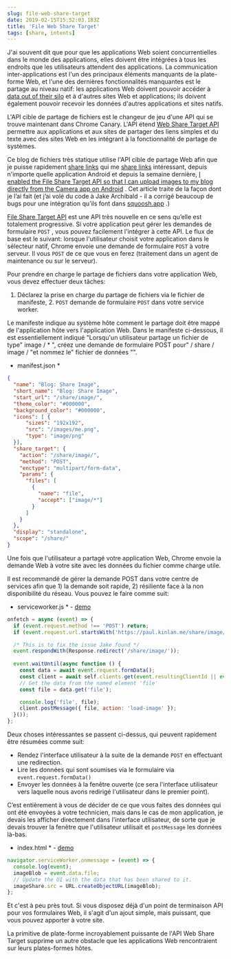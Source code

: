 ```yaml
---
slug: file-web-share-target
date: 2019-02-15T15:52:03.183Z
title: 'File Web Share Target'
tags: [share, intents]
---
```


J&#39;ai souvent dit que pour que les applications Web soient concurrentielles dans le monde des applications, elles doivent être intégrées à tous les endroits que les utilisateurs attendent des applications. La communication inter-applications est l&#39;un des principaux éléments manquants de la plate-forme Web, et l&#39;une des dernières fonctionnalités manquantes est le partage au niveau natif: les applications Web doivent pouvoir accéder à [data out of their silo](/unintended-silos/) et à d&#39;autres sites Web et applications; ils doivent également pouvoir recevoir les données d&#39;autres applications et sites natifs.

L&#39;API cible de partage de fichiers est le changeur de jeu d&#39;une API qui se trouve maintenant dans Chrome Canary. L&#39;API étend [Web Share Target API](https://github.com/WICG/web-share-target/blob/master/docs/explainer.md) permettre aux applications et aux sites de partager des liens simples et du texte avec des sites Web en les intégrant à la fonctionnalité de partage de systèmes.

Ce blog de fichiers très statique utilise l&#39;API cible de partage Web afin que je puisse rapidement [share links](/web-share-target-api/) qui me [share links](/web-share-target-api/) intéressant, depuis n&#39;importe quelle application Android et depuis la semaine dernière, [I enabled the File Share Target API so that I can upload images to my blog directly from the Camera app on Android](/testing-file-share-target-from-camera/) . Cet article traite de la façon dont je l’ai fait (et j’ai volé du code à Jake Archibald - il a corrigé beaucoup de bugs pour une intégration qu’ils font dans [squoosh.app](https://squoosh.app/) .)

[File Share Target API](https://wicg.github.io/web-share-target/level-2/#example-3-manifest-webmanifest) est une API très nouvelle en ce sens qu’elle est totalement progressive. Si votre application peut gérer les demandes de formulaire `POST` , vous pouvez facilement l&#39;intégrer à cette API. Le flux de base est le suivant: lorsque l&#39;utilisateur choisit votre application dans le sélecteur natif, Chrome envoie une demande de formulaire `POST` à votre serveur. Il vous `POST` de ce que vous en ferez (traitement dans un agent de maintenance ou sur le serveur).

Pour prendre en charge le partage de fichiers dans votre application Web, vous devez effectuer deux tâches:

1. Déclarez la prise en charge du partage de fichiers via le fichier de manifeste, 2. `POST` demande de formulaire `POST` dans votre service worker.

Le manifeste indique au système hôte comment le partage doit être mappé de l&#39;application hôte vers l&#39;application Web. Dans le manifeste ci-dessous, il est essentiellement indiqué &quot;Lorsqu&#39;un utilisateur partage un fichier de type&quot; image / * &quot;, créez une demande de formulaire POST pour&quot; / share / image / &quot;et nommez le&quot; fichier de données &quot;&quot;.

* manifest.json *
```JSON
{
  "name": "Blog: Share Image",
  "short_name": "Blog: Share Image",
  "start_url": "/share/image/",
  "theme_color": "#000000",
  "background_color": "#000000",
  "icons": [ {
      "sizes": "192x192",
      "src": "/images/me.png",
      "type": "image/png"
  }],
  "share_target": {
    "action": "/share/image/",
    "method": "POST",
    "enctype": "multipart/form-data",
    "params": {
      "files": [
        {
          "name": "file",
          "accept": ["image/*"]
        }
      ]
    }
  },
  "display": "standalone",
  "scope": "/share/"
}
```

Une fois que l&#39;utilisateur a partagé votre application Web, Chrome envoie la demande Web à votre site avec les données du fichier comme charge utile.

Il est recommandé de gérer la demande POST dans votre centre de services afin que 1) la demande soit rapide, 2) résiliente face à la non disponibilité du réseau. Vous pouvez le faire comme suit:

* serviceworker.js * - [demo](/share/image/sw.js)

```Javascript
onfetch = async (event) => {
  if (event.request.method !== 'POST') return;
  if (event.request.url.startsWith('https://paul.kinlan.me/share/image/') === false) return;

  /* This is to fix the issue Jake found */
  event.respondWith(Response.redirect('/share/image/'));
  
  event.waitUntil(async function () {
    const data = await event.request.formData();
    const client = await self.clients.get(event.resultingClientId || event.clientId);
    // Get the data from the named element 'file'
    const file = data.get('file');

    console.log('file', file);
    client.postMessage({ file, action: 'load-image' });
  }());
};
```

Deux choses intéressantes se passent ci-dessus, qui peuvent rapidement être résumées comme suit:

* Rendez l&#39;interface utilisateur à la suite de la demande `POST` en effectuant une redirection.
* Lire les données qui sont soumises via le formulaire via `event.request.formData()`
* Envoyer les données à la fenêtre ouverte (ce sera l&#39;interface utilisateur vers laquelle nous avons redirigé l&#39;utilisateur dans le premier point).

C’est entièrement à vous de décider de ce que vous faites des données qui ont été envoyées à votre technicien, mais dans le cas de mon application, je devais les afficher directement dans l’interface utilisateur, de sorte que je devais trouver la fenêtre que l&#39;utilisateur utilisait et `postMessage` les données là-bas.

* index.html * - [demo](/share/image/index.html)

```Javascript
navigator.serviceWorker.onmessage = (event) => {
  console.log(event);
  imageBlob = event.data.file;
  // Update the UI with the data that has been shared to it.
  imageShare.src = URL.createObjectURL(imageBlob);
};
```

Et c&#39;est à peu près tout. Si vous disposez déjà d&#39;un point de terminaison API pour vos formulaires Web, il s&#39;agit d&#39;un ajout simple, mais puissant, que vous pouvez apporter à votre site.

La primitive de plate-forme incroyablement puissante de l&#39;API Web Share Target supprime un autre obstacle que les applications Web rencontraient sur leurs plates-formes hôtes.